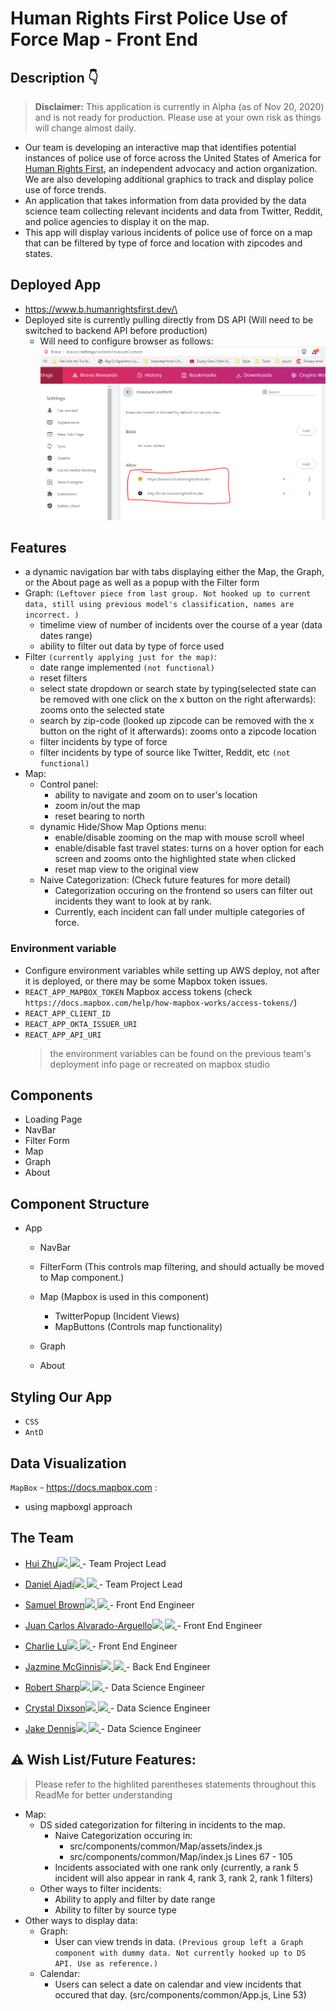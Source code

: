 # Human Rights First Police Use of Force Map - Front End

## Description 👇

> **Disclaimer:** This application is currently in Alpha (as of Nov 20, 2020) and is not ready for production. Please use at your own risk as things will change almost daily.

- Our team is developing an interactive map that identifies potential instances of police use of force across the United States of America for [Human Rights First](https://www.humanrightsfirst.org/), an independent advocacy and action organization. We are also developing additional graphics to track and display police use of force trends.
- An application that takes information from data provided by the data science team collecting relevant incidents and data from Twitter, Reddit, and police agencies to display it on the map.
- This app will display various incidents of police use of force on a map that can be filtered by type of force and location with zipcodes and states.

## Deployed App

- https://www.b.humanrightsfirst.dev/\
- Deployed site is currently pulling directly from DS API (Will need to be switched to backend API before production)
  - Will need to configure browser as follows:
    <img src='./src/assets/deployConfig.png'>

## Features

- a dynamic navigation bar with tabs displaying either the Map, the Graph, or the About page as well as a popup with the Filter form
- Graph: `(Leftover piece from last group. Not hooked up to current data, still using previous model's classification, names are incorrect. )`
  - timelime view of number of incidents over the course of a year (data dates range)
  - ability to filter out data by type of force used
- Filter `(currently applying just for the map)`:
  - date range implemented `(not functional)`
  - reset filters
  - select state dropdown or search state by typing(selected state can be removed with one click on the x button on the right afterwards): zooms onto the selected state
  - search by zip-code (looked up zipcode can be removed with the x button on the right of it afterwards): zooms onto a zipcode location
  - filter incidents by type of force
  - filter incidents by type of source like Twitter, Reddit, etc `(not functional)`
- Map:
  - Control panel:
    - ability to navigate and zoom on to user's location
    - zoom in/out the map
    - reset bearing to north
  - dynamic Hide/Show Map Options menu:
    - enable/disable zooming on the map with mouse scroll wheel
    - enable/disable fast travel states: turns on a hover option for each screen and zooms onto the highlighted state when clicked
    - reset map view to the original view
  - Naive Categorization: (Check future features for more detail)
    <!-- We're not sure if we want to keep the current ranking system.  -->
    - Categorization occuring on the frontend so users can filter out incidents they want to look at by rank.
    - Currently, each incident can fall under multiple categories of force.

### Environment variable

- Configure environment variables while setting up AWS deploy, not after it is deployed, or there may be some Mapbox token issues.
- `REACT_APP_MAPBOX_TOKEN` Mapbox access tokens (check `https://docs.mapbox.com/help/how-mapbox-works/access-tokens/`)
- `REACT_APP_CLIENT_ID`
- `REACT_APP_OKTA_ISSUER_URI`
- `REACT_APP_API_URI`
  > the environment variables can be found on the previous team's deployment info page or recreated on mapbox studio

## Components

- Loading Page
- NavBar
- Filter Form
- Map
- Graph
- About

## Component Structure

- App

  - NavBar

  - FilterForm (This controls map filtering, and should actually be moved to Map component.)
  - Map (Mapbox is used in this component)

    - TwitterPopup (Incident Views)
    - MapButtons (Controls map functionality)

  - Graph

  - About

## Styling Our App

- `CSS`
- `AntD`

## Data Visualization

`MapBox` - https://docs.mapbox.com :

- using mapboxgl approach

## The Team

- [Hui Zhu](https://github.com/itshui3)[<img src="https://github.com/favicon.ico" width="15"> ](https://github.com/itshui3) [ <img src="https://static.licdn.com/sc/h/al2o9zrvru7aqj8e1x2rzsrca" width="15"> ](https://www.linkedin.com/in/xuhuizhu/) - Team Project Lead

- [Daniel Ajadi](https://github.com/theolamide)[<img src="https://github.com/favicon.ico" width="15"> ](https://github.com/theolamide) [ <img src="https://static.licdn.com/sc/h/al2o9zrvru7aqj8e1x2rzsrca" width="15"> ](https://www.linkedin.com/in/daniel-olamide-ajadi/) - Team Project Lead

- [Samuel Brown](https://github.com/sambrown0322)[<img src="https://github.com/favicon.ico" width="15"> ](https://github.com/sambrown0322) [ <img src="https://static.licdn.com/sc/h/al2o9zrvru7aqj8e1x2rzsrca" width="15"> ](https://www.linkedin.com/in/samuelbrown0322/) - Front End Engineer

- [Juan Carlos Alvarado-Arguello](https://github.com/CarlosAA10)[<img src="https://github.com/favicon.ico" width="15"> ](https://github.com/CarlosAA10) [ <img src="https://static.licdn.com/sc/h/al2o9zrvru7aqj8e1x2rzsrca" width="15"> ](https://www.linkedin.com/in/carlos-arguello-dev/) - Front End Engineer

- [Charlie Lu](https://github.com/charlupuhh)[<img src="https://github.com/favicon.ico" width="15"> ](https://github.com/charlupuhh) [ <img src="https://static.licdn.com/sc/h/al2o9zrvru7aqj8e1x2rzsrca" width="15"> ](https://www.linkedin.com/in/charlie-lu1/) - Front End Engineer

- [Jazmine McGinnis](https://github.com/JazmineMT)[<img src="https://github.com/favicon.ico" width="15"> ](https://github.com/JazmineMT) [ <img src="https://static.licdn.com/sc/h/al2o9zrvru7aqj8e1x2rzsrca" width="15"> ](https://www.linkedin.com/in/jazmine-mcginnis-96b290133/) - Back End Engineer

- [Robert Sharp](https://github.com/BrokenShell)[<img src="https://github.com/favicon.ico" width="15"> ](https://github.com/barbaralois) [ <img src="https://static.licdn.com/sc/h/al2o9zrvru7aqj8e1x2rzsrca" width="15"> ](https://www.linkedin.com/in/robert-w-sharp/) - Data Science Engineer

- [Crystal Dixson](https://github.com/cdixson-ds)[<img src="https://github.com/favicon.ico" width="15"> ](https://github.com/cdixson-ds) [ <img src="https://static.licdn.com/sc/h/al2o9zrvru7aqj8e1x2rzsrca" width="15"> ](https://www.linkedin.com/in/crystaldixson/) - Data Science Engineer

- [Jake Dennis](https://github.com/imdeja)[<img src="https://github.com/favicon.ico" width="15"> ](https://github.com/imdeja) [ <img src="https://static.licdn.com/sc/h/al2o9zrvru7aqj8e1x2rzsrca" width="15"> ](https://www.linkedin.com/in/jeremiahdennis/) - Data Science Engineer

## ⚠ Wish List/Future Features:

> Please refer to the highlited parentheses statements throughout this ReadMe for better understanding

- Map:
  - DS sided categorization for filtering in incidents to the map.
    - Naive Categorization occuring in:
      - src/components/common/Map/assets/index.js
      - src/components/common/Map/index.js Lines 67 - 105
    - Incidents associated with one rank only (currently, a rank 5 incident will also appear in rank 4, rank 3, rank 2, rank 1 filters)
  - Other ways to filter incidents:
    - Ability to apply and filter by date range
    - Ability to filter by source type
- Other ways to display data:
  - Graph:
    - User can view trends in data. `(Previous group left a Graph component with dummy data. Not currently hooked up to DS API. Use as reference.)`
  - Calendar:
    - Users can select a date on calendar and view incidents that occured that day. (src/components/common/App.js, Line 53)

